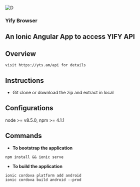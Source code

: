 ![D](https://media.giphy.com/media/9RXVhtP9KBwl9sceL5/200w_d.gif)
### Yify Browser

## An Ionic Angular App to access YIFY API

## Overview
	visit https://yts.am/api for details
## Instructions

* Git clone or download the zip and extract in local

## Configurations

node >= v8.5.0,
npm >= 4.1.1

## Commands
* **To bootstrap the application**
```node
npm install && ionic serve
```
* **To build the application**
```node
ionic cordova platform add android
ionic cordova build android --prod
```


